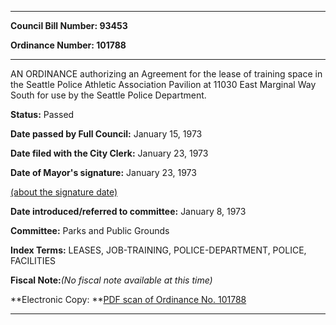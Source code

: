 

********

**Council Bill Number: 93453**
   
**Ordinance Number: 101788**
********

 AN ORDINANCE authorizing an Agreement for the lease of training space in the Seattle Police Athletic Association Pavilion at 11030 East Marginal Way South for use by the Seattle Police Department.

**Status:** Passed
   
**Date passed by Full Council:** January 15, 1973
   
**Date filed with the City Clerk:** January 23, 1973
   
**Date of Mayor's signature:** January 23, 1973
   
[(about the signature date)](/~public/approvaldate.htm)
   
   
   
**Date introduced/referred to committee:** January 8, 1973
   
**Committee:** Parks and Public Grounds
   
   
**Index Terms:** LEASES, JOB-TRAINING, POLICE-DEPARTMENT, POLICE, FACILITIES

**Fiscal Note:**_(No fiscal note available at this time)_

**Electronic Copy: **[PDF scan of Ordinance No. 101788](/~archives/Ordinances/Ord_101788.pdf)

********

